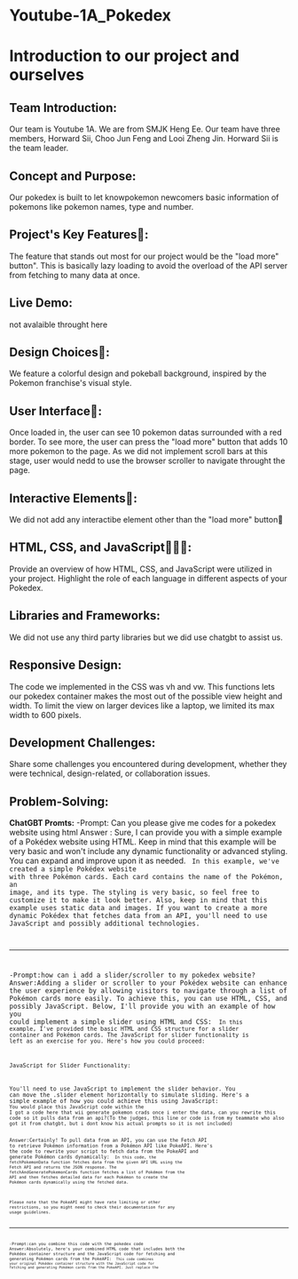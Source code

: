 # Youtube-1A_Pokedex
Introduction to our project and ourselves
=======

Team Introduction:
------------------
 Our team is Youtube 1A. We are from SMJK Heng Ee. Our team have three members, Horward Sii, Choo Jun Feng and Looi Zheng Jin. Horward Sii is the team leader.

Concept and Purpose: 
--------------------
Our pokedex is built to let knowpokemon newcomers  basic information of pokemons like pokemon names, type and number.

Project's Key Features🔑:
-------------------------
The feature that stands out most for our project would be the "load more" button". This is basically lazy loading to avoid the overload of the API server from fetching to many data at once.

Live Demo:
----------
not avalaible throught here

Design Choices🎨:
-----------------
We feature a colorful design and pokeball background, inspired by the Pokemon franchise's visual style.

User Interface📱:
------------------
Once loaded in, the user can see 10 pokemon datas surrounded with a red border. To see more, the user can press the "load more" button that adds 10 more pokemon to the page. As we did not implement scroll bars at this stage, user would nedd to use the browser scroller to navigate throught the page.

Interactive Elements👋:
------------------------
We did not add any interactibe element other than the "load more" button😬

HTML, CSS, and JavaScript👨🏻‍💻:
-----------------------------
 Provide an overview of how HTML, CSS, and JavaScript were utilized in your project. Highlight the role of each language in different aspects of your Pokedex.

Libraries and Frameworks:
-------------------------
 We did not use any third party libraries but we did use chatgbt to assist us.

Responsive Design:
------------------
The code we implemented in the CSS was vh and vw. This functions lets our pokedex container makes the most out of the possible view height and width. To limit the view on larger devices like a laptop, we limited its max width to 600 pixels.

Development Challenges: 
-----------------------
Share some challenges you encountered during development, whether they were technical, design-related, or collaboration issues.

Problem-Solving: 
----------------
**ChatGBT Promts:**
-Prompt: Can you please give me codes for a pokedex website using html
Answer : Sure, I can provide you with a simple example of a Pokédex website using HTML. Keep in mind that this example will be very basic and won't include any dynamic functionality or advanced styling. You can expand and improve upon it as needed.
<code>
In this example, we've created a simple Pokédex website with three Pokémon cards. Each card contains the name of the Pokémon, an image, and its type. The styling is very basic, so feel free to customize it to make it look better. Also, keep in mind that this example uses static data and images. If you want to create a more dynamic Pokédex that fetches data from an API, you'll need to use JavaScript and possibly additional technologies.
________________________________________________________________________________________________________________________________________

-Prompt:how can i add a slider/scroller to my pokedex website?
Answer:Adding a slider or scroller to your Pokédex website can enhance the user experience by allowing visitors to navigate through a list of Pokémon cards more easily. To achieve this, you can use HTML, CSS, and possibly JavaScript. Below, I'll provide you with an example of how you could implement a simple slider using HTML and CSS:
<code>
In this example, I've provided the basic HTML and CSS structure for a slider container and Pokémon cards. The JavaScript for slider functionality is left as an exercise for you. Here's how you could proceed:

JavaScript for Slider Functionality:

You'll need to use JavaScript to implement the slider behavior. You can move the .slider element horizontally to simulate sliding. Here's a simple example of how you could achieve this using JavaScript:
<code>
You would place this JavaScript code within the <script> tag in the HTML file.

Please note that this example provides a simple manual slider. For a more user-friendly experience, you might want to implement navigation buttons, touch support for mobile devices, and additional features. You could also consider using a third-party JavaScript library like Slick Carousel or Owl Carousel to make implementing a slider easier.
*The slider function was deleted as it cannot be controlled with mouse yet*
________________________________________________________________________________________________________________________________________

-Prompt:Can you please design a border for the webste just like a real pokedex?
Answer:Sure, I can help you add a border to your Pokédex website to make it resemble a real Pokédex. Here's an updated version of the HTML and CSS code that includes a Pokédex-like border design:
<code>
In this updated code, I've added a .pokedex class to the main container of the website, which gives it a red border resembling a Pokédex. The border-radius property is used to round the corners of the border. Additionally, I've adjusted the layout slightly to give the Pokédex container a maximum width and centered it on the page.

Feel free to further customize the colors, fonts, and other styles to achieve the look you want for your Pokédex website.
________________________________________________________________________________________________________________________________________

-Prompt: Can you align the pokemon card s to the center?
Answer:Sure! To align the Pokémon cards in the center of the Pokédex container, you can apply some CSS styling to the .pokedex class. Here's the modified code:
<code>
In this version of the code, the .pokedex container uses Flexbox properties to center-align its children (the Pokémon cards). The display: flex; and justify-content: center; properties are used to achieve this. The flex-wrap: wrap; property allows the cards to wrap to the next row if needed.

This will ensure that the Pokémon cards are centered within the Pokédex container, creating a neat alignment.
________________________________________________________________________________________________________________________________________

-Prompt:
It did not work, the first pokemon card ended up colliding with the title
Answer:I apologize for the confusion. It seems like there might be a misunderstanding. If you want to keep the title and the Pokémon cards separate and avoid any collision, you can add a separate container for the Pokémon cards and style it accordingly. Here's the corrected code:
<code>
-In this version of the code, the Pokémon cards are placed inside a separate container with the class pokemon-container. This ensures that the cards are not directly under the title and provides the desired layout with centered Pokémon cards.
________________________________________________________________________________________________________________________________________

*Prompt:
i changed my pokemon card border to black but now it seems to be overlapped by the pokedex background color, how can i fix it?
Answer:If the black border of the Pokémon cards is being overlapped by the white background of the .pokedex container, you can adjust the positioning of the cards to avoid this overlap. Here's how you can modify the .pokemon-card class to fix the issue:
<code>
By adding a white background color to the .pokemon-card class, you ensure that the cards' content is displayed on a white background, preventing the overlap with the red border of the .pokedex container. The black border of the cards will be visible against this white background.
________________________________________________________________________________________________________________________________________

-Prompt:In the browser the pokedex container doesnt take up the whole screen, please adjust it for me
Answer:I understand. To make the Pokédex container take up the full width of the screen, you can modify the CSS for the .pokedex class. Here's the updated code:
<code>
By setting the width property to 100%, you ensure that the .pokedex container takes up the full available width of the screen. The max-width property is kept to ensure that the container doesn't become too wide on larger screens.
________________________________________________________________________________________________________________________________________

-Prompt: <script>
    const pokemonData = [
        {
            name: "Bulbasaur",
            imageUrl: "https://raw.githubusercontent.com/PokeAPI/sprites/master/sprites/pokemon/1.png",
            type: "Grass/Poison"
        },
        {
            name: "Charmander",
            imageUrl: "https://raw.githubusercontent.com/PokeAPI/sprites/master/sprites/pokemon/4.png",
            type: "Fire"
        },
        {
            name: "Squirtle",
            imageUrl: "https://raw.githubusercontent.com/PokeAPI/sprites/master/sprites/pokemon/7.png",
            type: "Water"
        }
        // Add more Pokémon data here
    ];

    const pokemonContainer = document.querySelector(".pokemon-container");

    pokemonData.forEach(pokemon => {
        const pokemonCard = document.createElement("div");
        pokemonCard.classList.add("pokemon-card");

        const name = document.createElement("h2");
        name.textContent = pokemon.name;

        const image = document.createElement("img");
        image.src = pokemon.imageUrl;
        image.alt = pokemon.name;

        const type = document.createElement("p");
        type.textContent = pokemon.type;

        pokemonCard.appendChild(name);
        pokemonCard.appendChild(image);
        pokemonCard.appendChild(type);

        pokemonContainer.appendChild(pokemonCard);
    });
</script>
I got a code here that wii generate pokemon crads once i enter the data, can you rewrite this code so it pulls data from an api?(To the judges, this line or code is from my teammate who also got it from chatgbt, but i dont know his actual prompts so it is not included)

Answer:Certainly! To pull data from an API, you can use the Fetch API to retrieve Pokémon information from a Pokémon API like PokeAPI. Here's the code to rewrite your script to fetch data from the PokeAPI and generate Pokémon cards dynamically:
<code>
In this code, the fetchPokemonData function fetches data from the given API URL using the Fetch API and returns the JSON response. The fetchAndGeneratePokemonCards function fetches a list of Pokémon from the API and then fetches detailed data for each Pokémon to create the Pokémon cards dynamically using the fetched data.

Please note that the PokeAPI might have rate limiting or other restrictions, so you might need to check their documentation for any usage guidelines.
________________________________________________________________________________________________________________________________________

-Prompt:can you combine this code with the pokedex code
Answer:Absolutely, here's your combined HTML code that includes both the Pokédex container structure and the JavaScript code for fetching and generating Pokémon cards from the PokeAPI:
<code>
This code combines your original Pokédex container structure with the JavaScript code for fetching and generating Pokémon cards from the PokeAPI. Just replace the <style> section with your preferred CSS styles if you have any additional customizations you'd like to apply.\
________________________________________________________________________________________________________________________________________

-Prompt:can you change the code so that the pokemon will be in pokedex order
Answer:
Certainly! To display the Pokémon cards in Pokédex order, you'll need to modify the JavaScript code to fetch the data accordingly. The Pokédex order is based on the Pokémon IDs, so you'll need to adjust the API URL to fetch data in ascending order of IDs. Here's the modified JavaScript code:
<code>
In this code, the fetchAndGeneratePokemonCards function now loops through a range of Pokémon IDs (from 1 to maxPokemon) to fetch data in Pokédex order. This ensures that the Pokémon cards are displayed in the correct order.

Please note that the example above fetches the first 151 Pokémon (Gen 1). You can adjust the maxPokemon variable to fetch a different range of Pokémon based on the desired generation or Pokédex range.
________________________________________________________________________________________________________________________________________

-Prompt:can you add id numbers to each corrensponding pokemon
Answer:
Certainly! You can add ID numbers to each corresponding Pokémon by simply displaying the ID from the fetched data. Here's the updated JavaScript code that includes ID numbers for each Pokémon:
<code>
In this code, I've added the idElement to each Pokémon card, displaying the Pokémon's ID number. This way, you can see the ID for each corresponding Pokémon on their respective cards.
________________________________________________________________________________________________________________________________________

-Propmt:Certainly! To display more Pokémon cards, you can adjust the maxPokemon value to fetch and generate cards for a larger range of Pokémon. Here's the updated code that fetches and generates Pokémon cards for a total of 9 Pokémon:
<code>
In this code, I've adjusted the maxPokemon value to 9 to fetch and generate Pokémon cards for the first 9 Pokémon. The layout is similar to before, where the first three Pokémon are placed on the first row and subsequent Pokémon are placed on new rows.
________________________________________________________________________________________________________________________________________

*added a serchbar function from chatgbt but deleted it*

-Prompt:I would like to add a new feature: A button that reads"load more", so when the user presses it, 10 more subsequent pokemon cards show up. How can I do it?
Answer:To implement a "Load More" button that adds 10 more subsequent Pokémon cards when clicked, you can follow these steps:

Add the "Load More" button to your HTML structure:
<code>
This code introduces a new button with the ID "load-more-button" and sets up an event listener for the "click" event. When the button is clicked, it increases the currentMaxPokemon count by 10 and then calls the fetchAndGeneratePokemonCards() function to fetch and generate the next 10 Pokémon cards.

The fetchAndGeneratePokemonCards() function now accepts the maxPokemon parameter to determine the range of Pokémon to fetch. It iterates from currentMaxPokemon - 9 to maxPokemon to fetch the required Pokémon data and generate their cards.

This way, clicking the "Load More" button will keep adding 10 more subsequent Pokémon cards to the Pokédex.
________________________________________________________________________________________________________________________________________

-Prompt:I would like to make the background behind the pokedex container be filled with pokeballs as a design. How can i do it?
Answer:
To create a background filled with Pokeballs behind the Pokédex container, you can use CSS to apply a repeating pattern of Pokeball images. Here's how you can do it:

Create the Pokeball Image:
You'll need an image of a Pokeball. You can either create one or find a suitable image online. Make sure the image has a transparent background if you want it to overlay on the background color.

Add CSS for Background:
Add CSS to your <style> tag in the HTML code to create a repeating pattern of the Pokeball image as the background:
<code>
Replace 'path/to/pokeball-image.png' with the actual path to your Pokeball image. This will create a repeating pattern of the Pokeball image as the background behind the Pokédex container.
________________________________________________________________________________________________________________________________________

**Images:**
-The pokeball image in the background is taken from this website"https://www.freeiconspng.com/img/45351"

Potential Additions:
--------------------
 Explore potential future enhancements for your Pokedex application. This could involve integrating additional features, expanding the dataset, or incorporating user feedback.

Technical Learning: 
-------------------
Share the technical skills your team members acquired or improved during the development process.

Personal Development: 
---------------------
Reflect on the personal growth and teamwork skills gained throughout this project.

